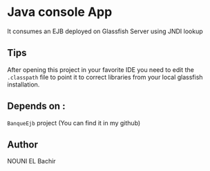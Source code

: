 # Java console App
It consumes an EJB deployed on Glassfish Server using JNDI lookup
## Tips
After opening this project in your favorite IDE you need to edit the `.classpath` file to point it to correct libraries from your local glassfish installation.  

## Depends on :
`BanqueEjb` project (You can find it in my github) 

## Author
NOUNI EL Bachir